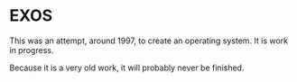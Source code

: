 # EXOS

This was an attempt, around 1997, to create an operating system.
It is work in progress.

Because it is a very old work, it will probably never be finished.
